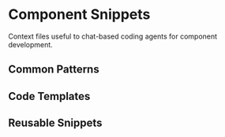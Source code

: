 # Component Snippets

Context files useful to chat-based coding agents for component development.

## Common Patterns

## Code Templates

## Reusable Snippets